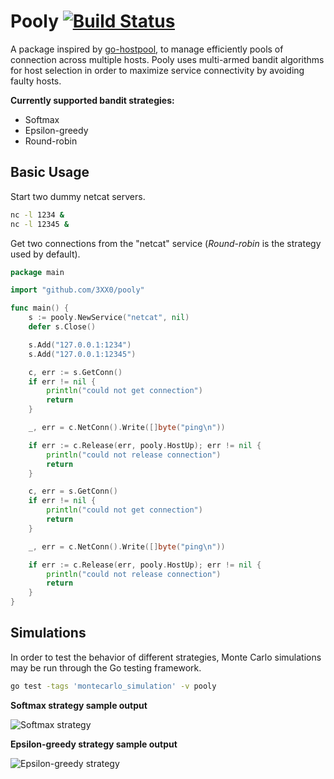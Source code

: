 Pooly [![Build Status](https://travis-ci.org/3XX0/pooly.svg)](https://travis-ci.org/3XX0/pooly)
=====

A package inspired by [go-hostpool](https://github.com/bitly/go-hostpool), to manage efficiently pools of connection across multiple hosts. Pooly uses multi-armed bandit algorithms for host selection in order to maximize service connectivity by avoiding faulty hosts.

**Currently supported bandit strategies:**
* Softmax
* Epsilon-greedy
* Round-robin


Basic Usage
-----------

Start two dummy netcat servers.
```sh
nc -l 1234 &
nc -l 12345 &
```

Get two connections from the "netcat" service (_Round-robin_ is the strategy used by default).
```go
package main

import "github.com/3XX0/pooly"

func main() {
	s := pooly.NewService("netcat", nil)
	defer s.Close()

	s.Add("127.0.0.1:1234")
	s.Add("127.0.0.1:12345")

	c, err := s.GetConn()
	if err != nil {
		println("could not get connection")
		return
	}

	_, err = c.NetConn().Write([]byte("ping\n"))

	if err := c.Release(err, pooly.HostUp); err != nil {
		println("could not release connection")
		return
	}

	c, err = s.GetConn()
	if err != nil {
		println("could not get connection")
		return
	}

	_, err = c.NetConn().Write([]byte("ping\n"))

	if err := c.Release(err, pooly.HostUp); err != nil {
		println("could not release connection")
		return
	}
}
```

Simulations
-----------

In order to test the behavior of different strategies, Monte Carlo simulations may be run through the Go testing framework.

```sh
go test -tags 'montecarlo_simulation' -v pooly
```

**Softmax strategy sample output**

![](https://github.com/3XX0/pooly/raw/master/misc/softmax_test.png "Softmax strategy")

**Epsilon-greedy strategy sample output**

![](https://github.com/3XX0/pooly/raw/master/misc/egreedy_test.png "Epsilon-greedy strategy")
